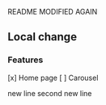 README MODIFIED AGAIN


## Local change
### Features
[x] Home page
[ ] Carousel

new line
second new line

